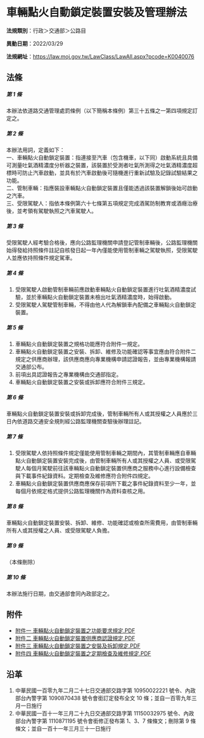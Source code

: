 # 車輛點火自動鎖定裝置安裝及管理辦法

**法規類別**：行政＞交通部＞公路目

**異動日期**：2022/03/29  

**法規網址**：https://law.moj.gov.tw/LawClass/LawAll.aspx?pcode=K0040076





## 法條
##### 第 1 條
本辦法依道路交通管理處罰條例（以下簡稱本條例）第三十五條之一第四項規定訂定之。

##### 第 2 條
本辦法用詞，定義如下：  
一、車輛點火自動鎖定裝置：指連接至汽車（包含機車，以下同）啟動系統且具備可測量吐氣酒精濃度分析器之裝置，該裝置於受測者吐氣所測得之吐氣酒精濃度超標時可防止汽車啟動，並具有於汽車啟動後可隨機進行重新試驗及記錄試驗結果之功能。  
二、管制車輛：指應裝設車輛點火自動鎖定裝置且僅能透過該裝置解鎖後始可啟動之汽車。  
三、受限駕駛人：指依本條例第六十七條第五項規定完成酒駕防制教育或酒癮治療後，並考領有駕駛執照之汽車駕駛人。

##### 第 3 條
受限駕駛人經考驗合格後，應向公路監理機關申請登記管制車輛後，公路監理機關始得發給持照條件註記自核發日起一年內僅能使用管制車輛之駕駛執照，受限駕駛人並應依持照條件規定駕車。

##### 第 4 條
1. 受限駕駛人啟動管制車輛前應啟動車輛點火自動鎖定裝置進行吐氣酒精濃度試驗，並於車輛點火自動鎖定裝置未檢出吐氣酒精濃度時，始得啟動。
1. 受限駕駛人駕駛管制車輛，不得由他人代為解鎖車內配備之車輛點火自動鎖定裝置。

##### 第 5 條
1. 車輛點火自動鎖定裝置之規格功能應符合附件一規定。
1. 車輛點火自動鎖定裝置之安裝、拆卸、維修及功能確認等事宜應由符合附件二規定之供應商辦理，該供應商應向專業機構申請認證報告，並由專業機構報請交通部公布。
1. 前項出具認證報告之專業機構由交通部指定。
1. 車輛點火自動鎖定裝置之安裝或拆卸應符合附件三規定。

##### 第 6 條
車輛點火自動鎖定裝置安裝或拆卸完成後，管制車輛所有人或其授權之人員應於三日內依道路交通安全規則經公路監理機關查驗後辦理註記。

##### 第 7 條
1. 受限駕駛人依持照條件規定僅能使用管制車輛之期間內，其管制車輛應自車輛點火自動鎖定裝置安裝完成後，由管制車輛所有人或其授權之人員、或受限駕駛人每個月駕駛前往該車輛點火自動鎖定裝置供應商之服務中心進行設備檢查與下載事件紀錄資料。定期檢查及維修應符合附件四規定。
1. 車輛點火自動鎖定裝置供應商應保存前項所下載之事件紀錄資料至少一年，並每個月依規定格式提供公路監理機關作為資料查核之用。

##### 第 8 條
車輛點火自動鎖定裝置安裝、拆卸、維修、功能確認或檢查所需費用，由管制車輛所有人或其授權之人員、或受限駕駛人負擔。

##### 第 9 條
（本條刪除）

##### 第 10 條
本辦法施行日期，由交通部會同內政部定之。
## 附件
* [附件一  車輛點火自動鎖定裝置之功能要求規定.PDF](https://law.moj.gov.tw/LawClass/LawGetFile.ashx?FileId=0000264866)
* [附件二  車輛點火自動鎖定裝置供應商認證規定.PDF](https://law.moj.gov.tw/LawClass/LawGetFile.ashx?FileId=0000264867)
* [附件三  車輛點火自動鎖定裝置之安裝及拆卸規定.PDF](https://law.moj.gov.tw/LawClass/LawGetFile.ashx?FileId=0000264868)
* [附件四  車輛點火自動鎖定裝置之定期檢查及維修規定.PDF](https://law.moj.gov.tw/LawClass/LawGetFile.ashx?FileId=0000312413)
## 沿革
1. 中華民國一百零九年二月二十七日交通部交路字第 10950022221  號令、內政部台內警字第 1090870438 號令會銜訂定發布全文 10 條；並自一百零九年三月一日施行
1. 中華民國一百十一年三月二十九日交通部交路字第 11150032975  號令、內政部台內警字第 1110871195 號令會銜修正發布第 1、3、7  條條文；刪除第 9  條條文；並自一百十一年三月三十一日施行
